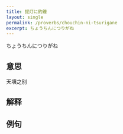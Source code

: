 ```yaml
---
title: 提灯に釣鐘
layout: single
permalink: /proverbs/chouchin-ni-tsurigane
excerpt: ちょうちんにつりがね
---
```


ちょうちんにつりがね

## 意思

天壤之别

## 解释

## 例句

